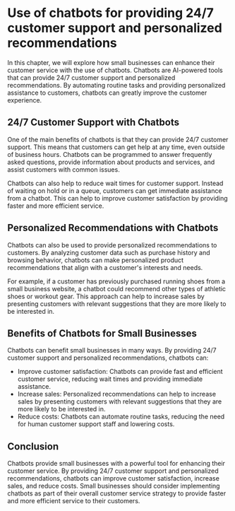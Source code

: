 Use of chatbots for providing 24/7 customer support and personalized recommendations
=========================================================================================================================================

In this chapter, we will explore how small businesses can enhance their customer service with the use of chatbots. Chatbots are AI-powered tools that can provide 24/7 customer support and personalized recommendations. By automating routine tasks and providing personalized assistance to customers, chatbots can greatly improve the customer experience.

24/7 Customer Support with Chatbots
-----------------------------------

One of the main benefits of chatbots is that they can provide 24/7 customer support. This means that customers can get help at any time, even outside of business hours. Chatbots can be programmed to answer frequently asked questions, provide information about products and services, and assist customers with common issues.

Chatbots can also help to reduce wait times for customer support. Instead of waiting on hold or in a queue, customers can get immediate assistance from a chatbot. This can help to improve customer satisfaction by providing faster and more efficient service.

Personalized Recommendations with Chatbots
------------------------------------------

Chatbots can also be used to provide personalized recommendations to customers. By analyzing customer data such as purchase history and browsing behavior, chatbots can make personalized product recommendations that align with a customer's interests and needs.

For example, if a customer has previously purchased running shoes from a small business website, a chatbot could recommend other types of athletic shoes or workout gear. This approach can help to increase sales by presenting customers with relevant suggestions that they are more likely to be interested in.

Benefits of Chatbots for Small Businesses
-----------------------------------------

Chatbots can benefit small businesses in many ways. By providing 24/7 customer support and personalized recommendations, chatbots can:

* Improve customer satisfaction: Chatbots can provide fast and efficient customer service, reducing wait times and providing immediate assistance.
* Increase sales: Personalized recommendations can help to increase sales by presenting customers with relevant suggestions that they are more likely to be interested in.
* Reduce costs: Chatbots can automate routine tasks, reducing the need for human customer support staff and lowering costs.

Conclusion
----------

Chatbots provide small businesses with a powerful tool for enhancing their customer service. By providing 24/7 customer support and personalized recommendations, chatbots can improve customer satisfaction, increase sales, and reduce costs. Small businesses should consider implementing chatbots as part of their overall customer service strategy to provide faster and more efficient service to their customers.
